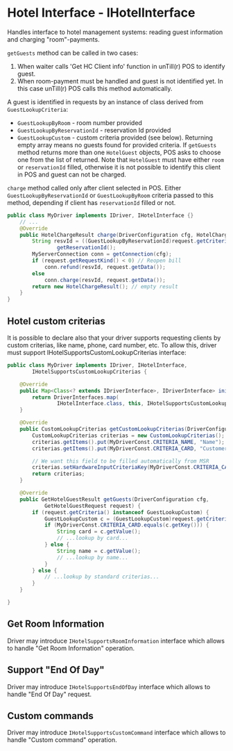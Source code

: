 # Hotel Interface - IHotelInterface

Handles interface to hotel management systems: reading guest information and charging "room"-payments. 

`getGuests` method can be called in two cases:
1. When waiter calls 'Get HC Client info' function in unTill(r) POS to identify guest.
2. When room-payment must be handled and guest is not identified yet. In this case unTill(r) POS calls this method automatically.

A guest is identified in requests by an instance of class derived from `GuestLookupCriteria`:
- `GuestLookupByRoom` - room number provided
- `GuestLookupByReservationId` - reservation Id provided 
- `GuestLookupCustom` - custom criteria provided (see below).
Returning empty array means no guests found for provided criteria. If `getGuests` method returns more than one `HotelGuest` objects, POS asks to choose one from the list of returned. Note that `HotelGuest` must have either `room` or `reservationId` filled, otherwise it is not possible to identify this client in POS and guest can not be charged.

`charge` method called only after client selected in POS. Either `GuestLookupByReservationId` or `GuestLookupByRoom` criteria passed to this method, depending if client has `reservationId` filled or not.

```java
public class MyDriver implements IDriver, IHotelInterface {}
    // ...
    @Override
    public HotelChargeResult charge(DriverConfiguration cfg, HotelChargeRequest request) throws EHotelGuestNotFound {
        String resvId = ((GuestLookupByReservationId)request.getCriteria()).
                getReservationId();
        MyServerConnection conn = getConnection(cfg);
        if (request.getRequestKind() < 0) // Reopen bill
            conn.refund(resvId, request.getData());
        else
            conn.charge(resvId, request.getData());
        return new HotelChargeResult(); // empty result
    }
}
```

## Hotel custom criterias
It is possible to declare also that your driver supports requesting clients by custom criterias, like name, phone, card number, etc. To allow this, driver must support IHotelSupportsCustomLookupCriterias interface:
```java
public class MyDriver implements IDriver, IHotelInterface,  
        IHotelSupportsCustomLookupCriterias {

    @Override
    public Map<Class<? extends IDriverInterface>, IDriverInterface> init(IDriverContext context) {
        return DriverInterfaces.map(
                IHotelInterface.class, this, IHotelSupportsCustomLookupCriterias.class, this);
    }

    @Override
    public CustomLookupCriterias getCustomLookupCriterias(DriverConfiguration cfg) {
        CustomLookupCriterias criterias = new CustomLookupCriterias();
        criterias.getItems().put(MyDriverConst.CRITERIA_NAME, "Name");
        criterias.getItems().put(MyDriverConst.CRITERIA_CARD, "CustomerCard");

        // We want this field to be filled automatically from MSR
        criterias.setHardwareInputCriteriaKey(MyDriverConst.CRITERIA_CARD); 
        return criterias;
    }    

    @Override
    public GetHotelGuestResult getGuests(DriverConfiguration cfg,
            GetHotelGuestRequest request) {
        if (request.getCriteria() instanceof GuestLookupCustom) {
            GuestLookupCustom c = (GuestLookupCustom)request.getCriteria();
            if (MyDriverConst.CRITERIA_CARD.equals(c.getKey())) {
                String card = c.getValue();
                // ...lookup by card...
            } else {
                String name = c.getValue();
                // ...lookup by name...
            }
        } else {
            // ...lookup by standard criterias...
        }
    }    

}
```

## Get Room Information
Driver may introduce `IHotelSupportsRoomInformation` interface which allows to handle "Get Room Information" operation.

## Support "End Of Day" 
Driver may introduce `IHotelSupportsEndOfDay` interface which allows to handle "End Of Day" request.

## Custom commands
Driver may introduce `IHotelSupportsCustomCommand` interface which allows to handle "Custom command" operation.